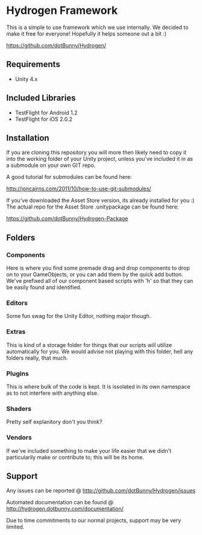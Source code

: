 Hydrogen Framework
================================================================================================

This is a simple to use framework which we use internally. 
We decided to make it free for everyone! 
Hopefully it helps someone out a bit :)

https://github.com/dotBunny/Hydrogen/


Requirements
------------------------------------------------------------------------------------------------
- Unity 4.x

Included Libraries
------------------------------------------------------------------------------------------------
- TestFlight for Android 1.2
- TestFlight for iOS 2.0.2

Installation
------------------------------------------------------------------------------------------------

If you are cloning this repository you will more then likely need to copy it into the working 
folder of your Unity project, unless you've included it in as a submodule on your own GIT repo.

A good tutorial for submodules can be found here:

http://joncairns.com/2011/10/how-to-use-git-submodules/

If you've downloaded the Asset Store version, its already installed for you :) The actual repo 
for the Asset Store .unitypackage can be found here:

https://github.com/dotBunny/Hydrogen-Package

Folders
------------------------------------------------------------------------------------------------

### Components ###
Here is where you find some premade drag and drop components to drop on to your GameObjects, or
you can add them by the quick add button. We've prefixed all of our component based scripts with
'h' so that they can be easily found and identified.

### Editors ###
Some fun swag for the Unity Editor, nothing major though.

### Extras ###
This is kind of a storage folder for things that our scripts will utilize automatically for you.
We would advise not playing with this folder, hell any folders really, that much.

### Plugins ###
This is where bulk of the code is kept. It is issolated in its own namespace as to not interfere
with anything else.

### Shaders ###
Pretty self explanitory don't you think?

### Vendors ###
If we've included something to make your life easier that we didn't particularily make or contribute
to; this will be its home.


Support
------------------------------------------------------------------------------------------------

Any issues can be reported @ http://github.com/dotBunny/Hydrogen/issues

Automated documentation can be found @ http://hydrogen.dotbunny.com/documentation/

Due to time commitments to our normal projects, support may be very limited.

